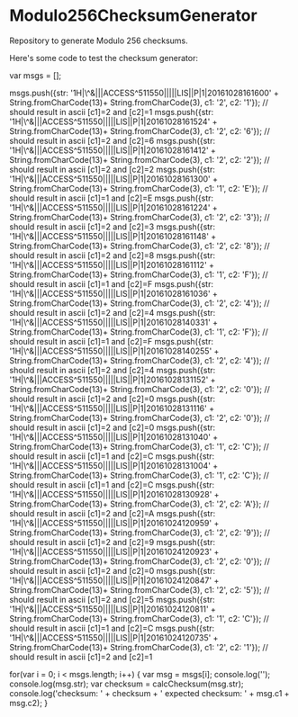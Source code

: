 # Modulo256ChecksumGenerator
Repository to generate Modulo 256 checksums.

Here's some code to test the checksum generator:

var msgs = [];
 
msgs.push({str: '1H|\\^&|||ACCESS^511550|||||LIS||P|1|20161028161600' + String.fromCharCode(13)+ String.fromCharCode(3), c1: '2', c2: '1'}); // should result in ascii [c1]=2 and [c2]=1
msgs.push({str: '1H|\\^&|||ACCESS^511550|||||LIS||P|1|20161028161524' + String.fromCharCode(13)+ String.fromCharCode(3), c1: '2', c2: '6'}); // should result in ascii [c1]=2 and [c2]=6
msgs.push({str: '1H|\\^&|||ACCESS^511550|||||LIS||P|1|20161028161412' + String.fromCharCode(13)+ String.fromCharCode(3), c1: '2', c2: '2'}); // should result in ascii [c1]=2 and [c2]=2
msgs.push({str: '1H|\\^&|||ACCESS^511550|||||LIS||P|1|20161028161300' + String.fromCharCode(13)+ String.fromCharCode(3), c1: '1', c2: 'E'}); // should result in ascii [c1]=1 and [c2]=E
msgs.push({str: '1H|\\^&|||ACCESS^511550|||||LIS||P|1|20161028161224' + String.fromCharCode(13)+ String.fromCharCode(3), c1: '2', c2: '3'}); // should result in ascii [c1]=2 and [c2]=3
msgs.push({str: '1H|\\^&|||ACCESS^511550|||||LIS||P|1|20161028161148' + String.fromCharCode(13)+ String.fromCharCode(3), c1: '2', c2: '8'}); // should result in ascii [c1]=2 and [c2]=8
msgs.push({str: '1H|\\^&|||ACCESS^511550|||||LIS||P|1|20161028161112' + String.fromCharCode(13)+ String.fromCharCode(3), c1: '1', c2: 'F'}); // should result in ascii [c1]=1 and [c2]=F
msgs.push({str: '1H|\\^&|||ACCESS^511550|||||LIS||P|1|20161028161036' + String.fromCharCode(13)+ String.fromCharCode(3), c1: '2', c2: '4'}); // should result in ascii [c1]=2 and [c2]=4
msgs.push({str: '1H|\\^&|||ACCESS^511550|||||LIS||P|1|20161028140331' + String.fromCharCode(13)+ String.fromCharCode(3), c1: '1', c2: 'F'}); // should result in ascii [c1]=1 and [c2]=F
msgs.push({str: '1H|\\^&|||ACCESS^511550|||||LIS||P|1|20161028140255' + String.fromCharCode(13)+ String.fromCharCode(3), c1: '2', c2: '4'}); // should result in ascii [c1]=2 and [c2]=4
msgs.push({str: '1H|\\^&|||ACCESS^511550|||||LIS||P|1|20161028131152' + String.fromCharCode(13)+ String.fromCharCode(3), c1: '2', c2: '0'}); // should result in ascii [c1]=2 and [c2]=0
msgs.push({str: '1H|\\^&|||ACCESS^511550|||||LIS||P|1|20161028131116' + String.fromCharCode(13)+ String.fromCharCode(3), c1: '2', c2: '0'}); // should result in ascii [c1]=2 and [c2]=0
msgs.push({str: '1H|\\^&|||ACCESS^511550|||||LIS||P|1|20161028131040' + String.fromCharCode(13)+ String.fromCharCode(3), c1: '1', c2: 'C'}); // should result in ascii [c1]=1 and [c2]=C
msgs.push({str: '1H|\\^&|||ACCESS^511550|||||LIS||P|1|20161028131004' + String.fromCharCode(13)+ String.fromCharCode(3), c1: '1', c2: 'C'}); // should result in ascii [c1]=1 and [c2]=C
msgs.push({str: '1H|\\^&|||ACCESS^511550|||||LIS||P|1|20161028130928' + String.fromCharCode(13)+ String.fromCharCode(3), c1: '2', c2: 'A'}); // should result in ascii [c1]=2 and [c2]=A
msgs.push({str: '1H|\\^&|||ACCESS^511550|||||LIS||P|1|20161024120959' + String.fromCharCode(13)+ String.fromCharCode(3), c1: '2', c2: '9'}); // should result in ascii [c1]=2 and [c2]=9
msgs.push({str: '1H|\\^&|||ACCESS^511550|||||LIS||P|1|20161024120923' + String.fromCharCode(13)+ String.fromCharCode(3), c1: '2', c2: '0'}); // should result in ascii [c1]=2 and [c2]=0
msgs.push({str: '1H|\\^&|||ACCESS^511550|||||LIS||P|1|20161024120847' + String.fromCharCode(13)+ String.fromCharCode(3), c1: '2', c2: '5'}); // should result in ascii [c1]=2 and [c2]=5
msgs.push({str: '1H|\\^&|||ACCESS^511550|||||LIS||P|1|20161024120811' + String.fromCharCode(13)+ String.fromCharCode(3), c1: '1', c2: 'C'}); // should result in ascii [c1]=1 and [c2]=C
msgs.push({str: '1H|\\^&|||ACCESS^511550|||||LIS||P|1|20161024120735' + String.fromCharCode(13)+ String.fromCharCode(3), c1: '2', c2: '1'}); // should result in ascii [c1]=2 and [c2]=1
 

for(var i = 0; i < msgs.length; i++) {
    var msg = msgs[i];
    console.log('');
    console.log(msg.str);
    var checksum = calcChecksum(msg.str);
    console.log('checksum: ' + checksum + ' expected checksum: ' + msg.c1 + msg.c2);
}
